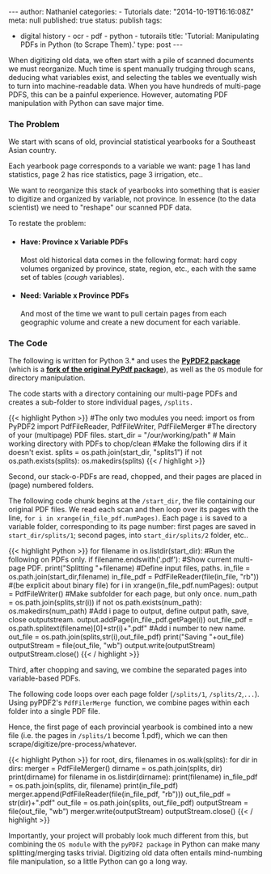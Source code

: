 --- author: Nathaniel categories: - Tutorials date:
"2014-10-19T16:16:08Z" meta: null published: true status: publish tags:
- digital history - ocr - pdf - python - tutorails title: 'Tutorial:
Manipulating PDFs in Python (to Scrape Them).' type: post ---

When digitizing old data, we often start with a pile of scanned
documents we must reorganize. Much time is spent manually trudging
through scans, deducing what variables exist, and selecting the tables
we eventually wish to turn into machine-readable data. When you have
hundreds of multi-page PDFS, this can be a painful experience. However,
automating PDF manipulation with Python can save major time.

### The Problem

We start with scans of old, provincial statistical yearbooks for a
Southeast Asian country.

Each yearbook page corresponds to a variable we want: page 1 has land
statistics, page 2 has rice statistics, page 3 irrigation, etc..

We want to reorganize this stack of yearbooks into something that is
easier to digitize and organized by variable, not province. In essence
(to the data scientist) we need to "reshape" our scanned PDF data.

To restate the problem:

-   #### Have: Province x Variable PDFs

    Most old historical data comes in the following format: hard copy
    volumes organized by province, state, region, etc., each with the
    same set of tables (*cough* variables).

-   #### Need: Variable x Province PDFs

    And most of the time we want to pull certain pages from each
    geographic volume and create a new document for each variable.

### The Code

The following is written for Python 3.\* and uses the **[PyPDF2
package](https://pypi.python.org/pypi/PyPDF2 "pyPDF2")** (which is a
**[fork of the original PyPdf
package](http://pybrary.net/pyPdf/ "PyPdf")**), as well as the `OS`
module for directory manipulation.

The code starts with a directory containing our multi-page PDFs and
creates a sub-folder to store individual pages, `/splits.`

{{&lt; highlight Python &gt;}} \#The only two modules you need: import
os from PyPDF2 import PdfFileReader, PdfFileWriter, PdfFileMerger \#The
directory of your (multipage) PDF files. start\_dir =
"/our/working/path" \# Main working directory with PDFs to chop/clean
\#Make the following dirs if it doesn't exist. splits =
os.path.join(start\_dir, "splits1") if not os.path.exists(splits):
os.makedirs(splits) {{&lt; / highlight &gt;}}

Second, our stack-o-PDFs are read, chopped, and their pages are placed
in (page) numbered folders.

The following code chunk begins at the `/start_dir`, the file containing
our original PDF files. We read each scan and then loop over its pages
with the line, `for i in xrange(in_file_pdf.numPages)`. Each page `i` is
saved to a variable folder, corresponding to its page number: first
pages are saved in `start_dir/splits/1`; second pages, into
`start_dir/splits/2` folder, etc..

{{&lt; highlight Python &gt;}} for filename in os.listdir(start\_dir):
\#Run the following on PDFs only. if filename.endswith('.pdf'): \#Show
current multi-page PDF. print("Splitting "+filename) \#Define input
files, paths. in\_file = os.path.join(start\_dir,filename) in\_file\_pdf
= PdfFileReader(file(in\_file, "rb")) \#(be explicit about binary file)
for i in xrange(in\_file\_pdf.numPages): output = PdfFileWriter() \#Make
subfolder for each page, but only once. num\_path =
os.path.join(splits,str(i)) if not os.path.exists(num\_path):
os.makedirs(num\_path) \#Add i page to output, define output path, save,
close outputstream. output.addPage(in\_file\_pdf.getPage(i))
out\_file\_pdf = os.path.splitext(filename)\[0\]+str(i)+".pdf" \#Add i
number to new name. out\_file =
os.path.join(splits,str(i),out\_file\_pdf) print("Saving "+out\_file)
outputStream = file(out\_file, "wb") output.write(outputStream)
outputStream.close() {{&lt; / highlight &gt;}}

Third, after chopping and saving, we combine the separated pages into
variable-based PDFs.

The following code loops over each page folder (`/splits/1`,
`/splits/2`,`...`). Using pyPDF2's `PdfFilerMerge `function, we combine
pages within each folder into a single PDF file.

Hence, the first page of each provincial yearbook is combined into a new
file (i.e. the pages in `/splits/1` become 1.pdf), which we can then
scrape/digitize/pre-process/whatever.

{{&lt; highlight Python &gt;}} for root, dirs, filenames in
os.walk(splits): for dir in dirs: merger = PdfFileMerger() dirname =
os.path.join(splits, dir) print(dirname) for filename in
os.listdir(dirname): print(filename) in\_file\_pdf =
os.path.join(splits, dir, filename) print(in\_file\_pdf)
merger.append(PdfFileReader(file(in\_file\_pdf, "rb"))) out\_file\_pdf =
str(dir)+".pdf" out\_file = os.path.join(splits, out\_file\_pdf)
outputStream = file(out\_file, "wb") merger.write(outputStream)
outputStream.close() {{&lt; / highlight &gt;}}

Importantly, your project will probably look much different from this,
but combining the `OS module` with the `pyPDF2 package` in Python can
make many splitting/merging tasks trivial. Digitizing old data often
entails mind-numbing file manipulation, so a little Python can go a long
way.
